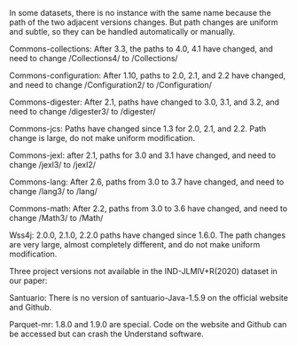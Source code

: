 In some datasets, there is no instance with the same name because the path of the two adjacent versions changes. But path changes are uniform and subtle, so they can be handled automatically or manually.

Commons-collections: After 3.3, the paths to 4.0, 4.1 have changed, and need to change /Collections4/ to /Collections/

Commons-configuration: After 1.10, paths to 2.0, 2.1, and 2.2 have changed, and need to change /Configuration2/ to /Configuration/

Commons-digester: After 2.1, paths have changed to 3.0, 3.1, and 3.2, and need to change /digester3/ to /digester/

Commons-jcs: Paths have changed since 1.3 for 2.0, 2.1, and 2.2. Path change is large, do not make uniform modification.

Commons-jexl: after 2.1, paths for 3.0 and 3.1 have changed, and need to change /jexl3/ to /jexl2/

Commons-lang: After 2.6, paths from 3.0 to 3.7 have changed, and need to change /lang3/ to /lang/

Commons-math: After 2.2, paths from 3.0 to 3.6 have changed, and need to change /Math3/ to /Math/

Wss4j: 2.0.0, 2.1.0, 2.2.0 paths have changed since 1.6.0. The path changes are very large, almost completely different, and do not make uniform modification.


Three project versions not available in the IND-JLMIV+R(2020) dataset in our paper:

Santuario: There is no version of santuario-Java-1.5.9 on the official website and Github.

Parquet-mr: 1.8.0 and 1.9.0 are special. Code on the website and Github can be accessed but can crash the Understand software.